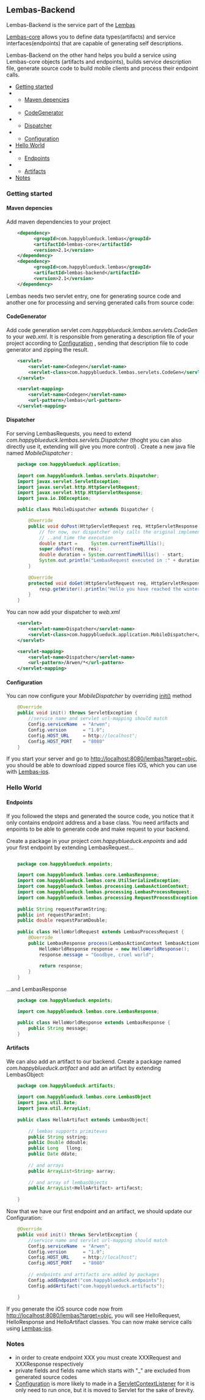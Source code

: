 ## Lembas-Backend		
Lembas-Backend is the service part of the [Lembas]( http://anlcan.github.io/Lembas/)

[Lembas-core](https://github.com/anlcan/Lembas-core) allows you to define data types(artifacts) and service interfaces(endpoints) that are capable of generating self descriptions.


Lembas-Backend on the other hand helps you build a service using Lembas-core objects (artifacts and endpoints), builds service description file, generate source code to  build mobile clients and process their endpoint calls.

* [Getting started]()
* * [Maven depencies](#Maven)
* * [CodeGenerator](#CodeGenerator)
* * [Dispatcher](#Dispatcher)
* * [Configuration](#Configuration)
* [Hello World](#Hello)
* * [Endpoints](#Endpoints)
* * [Artifacts](#Artifacts)
* [Notes](#Notes)



### Getting started

#### Maven depencies
<a name="Maven"></a>
Add maven dependencies to your project

```xml
	<dependency>
          <groupId>com.happyblueduck.lembas</groupId>
          <artifactId>lembas-core</artifactId>
          <version>2.1</version>
    </dependency>
	<dependency>
          <groupId>com.happyblueduck.lembas</groupId>
          <artifactId>lembas-backend</artifactId>
          <version>2.1</version>
	</dependency>
```

Lembas needs two servlet entry, one for generating source code and another one for processing and serving generated calls from source code:

#### CodeGenerator
<a name="CodeGenerator"></a>
Add code generation servlet *com.happyblueduck.lembas.servlets.CodeGen* to your *web.xml*. It is responsible from generating a description file of your project according to [Configuration](#Configuration) , sending that description file to code generator and zipping the result.

```xml
	<servlet>
        <servlet-name>Codegen</servlet-name>
        <servlet-class>com.happyblueduck.lembas.servlets.CodeGen</servlet-class>
    </servlet>

    <servlet-mapping>
        <servlet-name>Codegen</servlet-name>
        <url-pattern>/lembas</url-pattern>
    </servlet-mapping>
```

#### Dispatcher
<a name="Dispatcher"></a>
For serving LembasRequests, you need to extend *com.happyblueduck.lembas.servlets.Dispatcher* (thoght you can also directly use it, extending will give you more control) . Create a new java file named *MobileDispatcher* :
	
```java
	package com.happyblueduck.application; 
	
	import com.happyblueduck.lembas.servlets.Dispatcher;
	import javax.servlet.ServletException;
	import javax.servlet.http.HttpServletRequest;
	import javax.servlet.http.HttpServletResponse;
	import java.io.IOException;

	public class MobileDispatcher extends Dispatcher {

	    @Override
	    public void doPost(HttpServletRequest req, HttpServletResponse res) throws IOException {
	        // for now, our dispatcher only calls the original implementation..
	        // ..and time the execution
	    	double start =     System.currentTimeMillis(); 
            super.doPost(req, res);
            double duration = System.currentTimeMillis() - start; 
            System.out.println("LembasRequest executed in :" + duration + "ms");
	    }
	
	    @Override
	    protected void doGet(HttpServletRequest req, HttpServletResponse resp) throws ServletException, IOException {
	        resp.getWriter().println("Hello you have reached the winter of our discontent");
	    }
	}

```

You can now add your dispatcher to *web.xml*

```xml
    <servlet>
        <servlet-name>Dispatcher</servlet-name>
        <servlet-class>com.happyblueduck.application.MobileDispatcher</servlet-class>
    </servlet>

    <servlet-mapping>
        <servlet-name>Dispatcher</servlet-name>
        <url-pattern>/Arwen/*</url-pattern>
    </servlet-mapping>
```
#### Configuration
<a name="Configuration"></a>
You can now configure your *MobileDispatcher* by overriding [init()](http://docs.oracle.com/javaee/6/api/javax/servlet/GenericServlet.html#init%28%29) method

```java
 	@Override
 	public void init() throws ServletException {
		//service name and servlet url-mapping should match
        Config.serviceName  = "Arwen"; 
        Config.version      = "1.0";
        Config.HOST_URL     = http://localhost";
        Config.HOST_PORT    = "8080"
    }
```

If you start your server and go to [http://localhost:8080/lembas?target=objc](http://localhost:8080/lembas?target=objc), you should be able to download zipped source files iOS, which you can use with [Lembas-ios](https://github.com/anlcan/Lembas-ios). 

### Hello World
<a name="Hello"></a>

#### Endpoints
<a name="Endpoints"></a>
If you followed the steps and generated the source code, you notice that it only contains endpoint address and a base class.
You need artifacts and enpoints to be able to generate code and make request to your backend. 

Create a package in your project *com.happyblueduck.enpoints* and add your first endpoint by extending LembasRequest...

```java

	package com.happyblueduck.enpoints;

	import com.happyblueduck.lembas.core.LembasResponse;
	import com.happyblueduck.lembas.core.UtilSerializeException;
	import com.happyblueduck.lembas.processing.LembasActionContext;
	import com.happyblueduck.lembas.processing.LembasProcessRequest;
	import com.happyblueduck.lembas.processing.RequestProcessException;
	
	public String requestParamString;
	public int requestParamInt; 
	public double requestParamDouble;  
	
	public class HelloWorldRequest extends LembasProcessRequest {
	    @Override
	    public LembasResponse process(LembasActionContext lembasActionContext) throws RequestProcessException, UtilSerializeException {
	        HelloWorldResponse response = new HelloWorldResponse(); 
	        response.message = "Goodbye, cruel world";
	        
	        return response; 
	    }
	} 
```

...and LembasResponse

```java
	package com.happyblueduck.enpoints;

	import com.happyblueduck.lembas.core.LembasResponse;

	public class HelloWorldResponse extends LembasResponse {
		public String message; 
	}
```
	
#### Artifacts
<a name="Artifacts"></a>
We can also add an artifact to our backend. Create a package named *com.happyblueduck.artifact* and add an artifact by extending LembasObject:


```java
	package com.happyblueduck.artifacts;
	
	import com.happyblueduck.lembas.core.LembasObject
	import java.util.Date;
	import java.util.ArrayList; 
	
	public class HelloArtifact extends LembasObject{
		
		// lembas supports primiteves
		public String sstring; 
		public Double ddouble; 
		public Long   llong; 
		public Date ddate;
		
		// and arrays
		public ArrayList<String> aarray; 
		
		// and array of lembasObjects
		public ArrayList<HelloArtifact> artifacst; 
		
	}
```

Now that we have our first endpoint and an artifact, we should update our Configuration:
	

```java
 	@Override
 	public void init() throws ServletException {
		//service name and servlet url-mapping should match
        Config.serviceName  = "Arwen"; 
        Config.version      = "1.0";
        Config.HOST_URL     = http://localhost";
        Config.HOST_PORT    = "8080"
        
        // endpoints and artifacts are added by packages
        Config.addEndpoint("com.happyblueduck.endpoints");
        Config.addArtifact("com.happyblueduck.artifacts");

    }
```

If you generate the iOS source code now from [http://localhost:8080/lembas?target=objc](http://localhost:8080/lembas?target=objc), you will see HelloRequest, HelloResponse and HelloArtifact classes. You can now make service calls using [Lembas-ios](https://github.com/anlcan/Lembas-ios).

### Notes
<a name="Notes"></a>

- in order to create endpoint XXX you must create XXXRequest and XXXResponse respectively
- private fields and fields name which starts with "_" are excluded from generated source codes
- [Configuration](#Configuration) is more likely to made in a  [ServletContextListener](http://docs.oracle.com/javaee/6/api/javax/servlet/ServletContextListener.html) for it is only need to run once, but it is moved to Servlet for the sake of brevity.